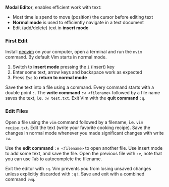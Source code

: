 **Modal Editor**, enables efficient work with text:

* Most time is spend to move (position) the cursor before editing text
* **Normal mode** is used to efficiently navigate in a text document
* Edit (add/delete) text in **insert mode**

### First Edit

Install [neovim](https://neovim.io/) on your computer, open a terminal and run
the `nvim` command. By default Vim starts in normal mode. 

1. Switch to **insert mode** pressing the `i` (insert) key
2. Enter some text, arrow keys and backspace work as expected
3. Press `Esc` to **return to normal mode**

Save the text into a file using a command. Every command starts with a double
point `:`. The **write command** `:w <filename>` followed by a file name saves
the text, i.e.  `:w test.txt`. Exit Vim with the **quit command** `:q`.

### Edit Files

Open a file using the `vim` command followed by a filename, i.e. `vim
recipe.txt`. Edit the text (write your favorite cooking recipe). Save the
changes in normal mode whenever you made significant changes with write `:w`.

Use the **edit command** `:e <filename>` to open another file. Use insert mode
to add some text, and save the file. Open the previous file with `:e`, note that
you can use `Tab` to autocomplete the filename.

Exit the editor with `:q`. Vim prevents you from losing unsaved changes unless
explicitly discarded with `:q!`. Save and exit with a combined command `:wq`.

